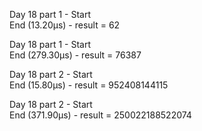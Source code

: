 Day 18 part 1 - Start\
End (13.20µs) - result = 62

Day 18 part 1 - Start\
End (279.30µs) - result = 76387

Day 18 part 2 - Start\
End (15.80µs) - result = 952408144115

Day 18 part 2 - Start\
End (371.90µs) - result = 250022188522074